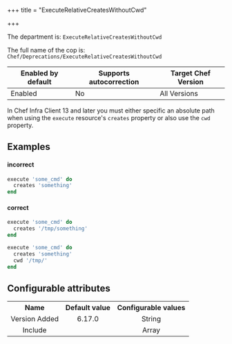+++
title = "ExecuteRelativeCreatesWithoutCwd"

+++

<!-- This content is automatically generated. See https://github.com/chef/chef-web-docs/blob/main/generated/README.md -->

The department is: `ExecuteRelativeCreatesWithoutCwd`

The full name of the cop is: `Chef/Deprecations/ExecuteRelativeCreatesWithoutCwd`

| Enabled by default | Supports autocorrection | Target Chef Version |
| --- | --- | --- |
| Enabled | No | All Versions |

In Chef Infra Client 13 and later you must either specific an absolute path when using the `execute` resource's `creates` property or also use the `cwd` property.

## Examples


#### incorrect

```ruby
execute 'some_cmd' do
  creates 'something'
end
```

#### correct

```ruby
execute 'some_cmd' do
  creates '/tmp/something'
end

execute 'some_cmd' do
  creates 'something'
  cwd '/tmp/'
end
```

## Configurable attributes

<table>
<tbody><tr>
<th>Name</th>
<th>Default value</th>
<th>Configurable values</th>
</tr>
<tr>
<td style="text-align:center">Version Added</td>
<td style="text-align:center">6.17.0</td>
<td style="text-align:center">String</td>
</tr>
<tr><td style="text-align:center">Include</td>
<td style="text-align:center"><ul>
</ul>
</td>
<td style="text-align:center">Array</td>
</tr></tbody></table>
